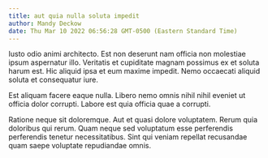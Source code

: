 ```yaml
---
title: aut quia nulla soluta impedit
author: Mandy Deckow
date: Thu Mar 10 2022 06:56:28 GMT-0500 (Eastern Standard Time)
---
```

Iusto odio animi architecto. Est non deserunt nam officia non molestiae ipsum aspernatur illo. Veritatis et cupiditate magnam possimus ex et soluta harum est. Hic aliquid ipsa et eum maxime impedit. Nemo occaecati aliquid soluta et consequatur iure.

 Est aliquam facere eaque nulla. Libero nemo omnis nihil nihil eveniet ut officia dolor corrupti. Labore est quia officia quae a corrupti.

 Ratione neque sit doloremque. Aut et quasi dolore voluptatem. Rerum quia doloribus qui rerum. Quam neque sed voluptatum esse perferendis perferendis tenetur necessitatibus. Sint qui veniam repellat recusandae quam saepe voluptate repudiandae omnis.